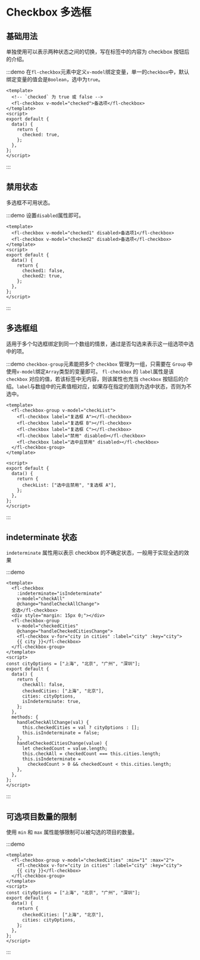 # Checkbox 多选框

## 基础用法

单独使用可以表示两种状态之间的切换，写在标签中的内容为 checkbox 按钮后的介绍。

:::demo 在`fl-checkbox`元素中定义`v-model`绑定变量，单一的`checkbox`中，默认绑定变量的值会是`Boolean`，选中为`true`。

```vue
<template>
  <!-- `checked` 为 true 或 false -->
  <fl-checkbox v-model="checked">备选项</fl-checkbox>
</template>
<script>
export default {
  data() {
    return {
      checked: true,
    };
  },
};
</script>
```

:::

## 禁用状态

多选框不可用状态。

:::demo 设置`disabled`属性即可。

```vue
<template>
  <fl-checkbox v-model="checked1" disabled>备选项1</fl-checkbox>
  <fl-checkbox v-model="checked2" disabled>备选项</fl-checkbox>
</template>
<script>
export default {
  data() {
    return {
      checked1: false,
      checked2: true,
    };
  },
};
</script>
```

:::

## 多选框组

适用于多个勾选框绑定到同一个数组的情景，通过是否勾选来表示这一组选项中选中的项。

:::demo `checkbox-group`元素能把多个 `checkbox` 管理为一组，只需要在 `Group` 中使用`v-model`绑定`Array`类型的变量即可。 `fl-checkbox` 的 `label`属性是该 `checkbox` 对应的值，若该标签中无内容，则该属性也充当 `checkbox` 按钮后的介绍。`label`与数组中的元素值相对应，如果存在指定的值则为选中状态，否则为不选中。

```vue
<template>
  <fl-checkbox-group v-model="checkList">
    <fl-checkbox label="复选框 A"></fl-checkbox>
    <fl-checkbox label="复选框 B"></fl-checkbox>
    <fl-checkbox label="复选框 C"></fl-checkbox>
    <fl-checkbox label="禁用" disabled></fl-checkbox>
    <fl-checkbox label="选中且禁用" disabled></fl-checkbox>
  </fl-checkbox-group>
</template>

<script>
export default {
  data() {
    return {
      checkList: ["选中且禁用", "复选框 A"],
    };
  },
};
</script>
```

:::

## indeterminate 状态

`indeterminate` 属性用以表示 checkbox 的不确定状态，一般用于实现全选的效果

:::demo

```vue
<template>
  <fl-checkbox
    :indeterminate="isIndeterminate"
    v-model="checkAll"
    @change="handleCheckAllChange">
  全选</fl-checkbox>
  <div style="margin: 15px 0;"></div>
  <fl-checkbox-group
    v-model="checkedCities"
    @change="handleCheckedCitiesChange">
    <fl-checkbox v-for="city in cities" :label="city" :key="city">
    {{ city }}</fl-checkbox>
  </fl-checkbox-group>
</template>
<script>
const cityOptions = ["上海", "北京", "广州", "深圳"];
export default {
  data() {
    return {
      checkAll: false,
      checkedCities: ["上海", "北京"],
      cities: cityOptions,
      isIndeterminate: true,
    };
  },
  methods: {
    handleCheckAllChange(val) {
      this.checkedCities = val ? cityOptions : [];
      this.isIndeterminate = false;
    },
    handleCheckedCitiesChange(value) {
      let checkedCount = value.length;
      this.checkAll = checkedCount === this.cities.length;
      this.isIndeterminate =
        checkedCount > 0 && checkedCount < this.cities.length;
    },
  },
};
</script>
```

:::

## 可选项目数量的限制

使用 `min` 和 `max` 属性能够限制可以被勾选的项目的数量。

:::demo

```vue
<template>
  <fl-checkbox-group v-model="checkedCities" :min="1" :max="2">
    <fl-checkbox v-for="city in cities" :label="city" :key="city">
    {{ city }}</fl-checkbox>
  </fl-checkbox-group>
</template>
<script>
const cityOptions = ["上海", "北京", "广州", "深圳"];
export default {
  data() {
    return {
      checkedCities: ["上海", "北京"],
      cities: cityOptions,
    };
  },
};
</script>
```

:::
